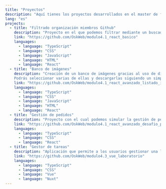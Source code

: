 ```yaml
---
title: "Proyectos"
description: "Aquí tienes los proyectos desarrollados en el master de frontend con el equipo de Lemoncode"
lang: "es"
projects:
  - title: "Filtrado organización miembros Github"
    description: "Proyecto en el que podemos filtrar mediante un buscador los diferentes miembros de una organización a través de Github y como extra también a través de los personajes de la serie 'Rick y Morty'"
    link: "https://github.com/OskWeb/modulo4.1_react_basico"
    languages:
      - language: "TypeScript"
      - language: "CSS"
      - language: "JavaScript"
      - language: "HTML"
      - language: "React"
  - title: "Banco de imágenes"
    description: "Creación de un banco de imágenes gracias al uso de diferentes APIs. 
    Podrás seleccionar varias de ellas y descargarlas siguiendo un simple proceso de compra."
    link: "https://github.com/OskWeb/modulo4.1_react_avanzado_listado_imagenes"
    languages:
      - language: "TypeScript"
      - language: "CSS"
      - language: "JavaScript"
      - language: "HTML"
      - language: "React"
  - title: "Gestión de pedidos"
    description: "Proyecto con el cual podemos simular la gestión de pedidos para un proveedor. Desde la creación, listado, envio etc."
    link: "https://github.com/OskWeb/modulo4.1_react_avanzado_desafio_pedidos"
    languages:
      - language: "TypeScript"
      - language: "CSS"
      - language: "React"
  - title: "Gestor de tareas"
    description: "Aplicación que permite a los usuarios gestionar una lista de tareas pendientes."
    link: "https://github.com/OskWeb/modulo4.3_vue_laboratorio"
    languages:
      - language: "TypeScript"
      - language: "CSS"
      - language: "Vue"
      - language: "Nuxt"
---
```

